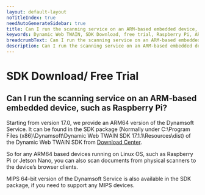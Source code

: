 ```yaml
---
layout: default-layout
noTitleIndex: true
needAutoGenerateSidebar: true
title: Can I run the scanning service on an ARM-based embedded device, such as Raspberry Pi
keywords: Dynamic Web TWAIN, SDK Download, free trial, Raspberry Pi, ARM-based
breadcrumbText: Can I run the scanning service on an ARM-based embedded device, such as Raspberry Pi?
description: Can I run the scanning service on an ARM-based embedded device, such as Raspberry Pi?
---
```


# SDK Download/ Free Trial

## Can I run the scanning service on an ARM-based embedded device, such as Raspberry Pi?

Starting from version 17.0, we provide an ARM64 version of the Dynamsoft Service. It can be found in the SDK package (Normally under C:\Program Files (x86)\Dynamsoft\Dynamic Web TWAIN SDK 17.1.1\Resources\dist) of the Dynamic Web TWAIN SDK from <a href="https://www.dynamsoft.com/web-twain/downloads/" target="_blank">Download Center</a>.

So for any ARM64 based devices running on Linux OS, such as Raspberry Pi or Jetson Nano, you can also scan documents from physical scanners to the device’s browser clients.

MIPS 64-bit version of the Dynamsoft Service is also available in the SDK package, if you need to support any MIPS devices.

